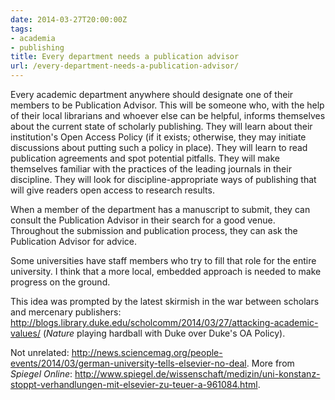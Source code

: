 ```yaml
---
date: 2014-03-27T20:00:00Z
tags:
- academia
- publishing
title: Every department needs a publication advisor
url: /every-department-needs-a-publication-advisor/
---
```


Every academic department anywhere should designate one of their members to be Publication Advisor. This will be someone who, with the help of their local librarians and whoever else can be helpful, informs themselves about the current state of scholarly publishing. They will learn about their institution's Open Access Policy (if it exists; otherwise, they may initiate discussions about putting such a policy in place). They will learn to read publication agreements and spot potential pitfalls. They will make themselves familiar with the practices of the leading journals in their discipline. They will look for discipline-appropriate ways of publishing that will give readers open access to research results.

When a member of the department has a manuscript to submit, they can consult the Publication Advisor in their search for a good venue. Throughout the submission and publication process, they can ask the Publication Advisor for advice. 

Some universities have staff members who try to fill that role for the entire university. I think that a more local, embedded approach is needed to make progress on the ground.

This idea was prompted by the latest skirmish in the war between scholars and mercenary publishers: <http://blogs.library.duke.edu/scholcomm/2014/03/27/attacking-academic-values/> (*Nature* playing hardball with Duke over Duke's OA Policy).

Not unrelated: <http://news.sciencemag.org/people-events/2014/03/german-university-tells-elsevier-no-deal>. More from *Spiegel Online*: <http://www.spiegel.de/wissenschaft/medizin/uni-konstanz-stoppt-verhandlungen-mit-elsevier-zu-teuer-a-961084.html>.

